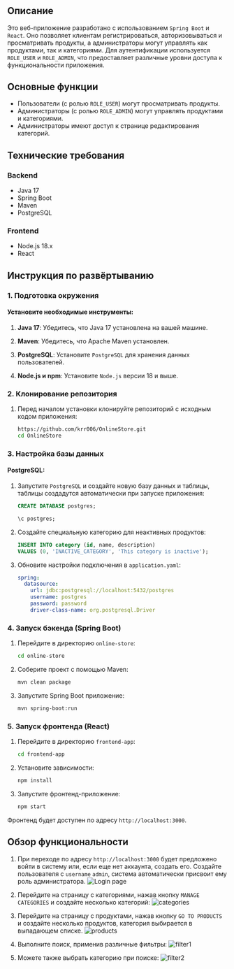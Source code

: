 # 

## Описание

Это веб-приложение разработано с использованием `Spring Boot` и `React`. Оно позволяет клиентам регистрироваться, авторизовываться и просматривать продукты, а администраторы могут управлять как продуктами, так и категориями. Для аутентификации используется `ROLE_USER` и `ROLE_ADMIN`, что предоставляет различные уровни доступа к функциональности приложения.

## Основные функции

- Пользователи (с ролью `ROLE_USER`) могут просматривать продукты.
- Администраторы (с ролью `ROLE_ADMIN`) могут управлять продуктами и категориями.
- Администраторы имеют доступ к странице редактирования категорий.

## Технические требования

### Backend
- Java 17
- Spring Boot
- Maven
- PostgreSQL

### Frontend
- Node.js 18.x
- React

## Инструкция по развёртыванию

### 1. Подготовка окружения

#### Установите необходимые инструменты:

1. **Java 17**: Убедитесь, что Java 17 установлена на вашей машине.

2. **Maven**: Убедитесь, что Apache Maven установлен.

3. **PostgreSQL**: Установите `PostgreSQL` для хранения данных пользователей.

4. **Node.js и npm**: Установите `Node.js` версии 18 и выше.

### 2. Клонирование репозитория


1. Перед началом установки клонируйте репозиторий с исходным кодом приложения:

    ``` bash
    https://github.com/krr006/OnlineStore.git
    cd OnlineStore

### 3. Настройка базы данных

#### PostgreSQL:

1. Запустите `PostgreSQL` и создайте новую базу данных и таблицы, таблицы создадутся автоматически при запуске приложения:

    ```sql
    CREATE DATABASE postgres;

    \c postgres;

2. Создайте специальную категорию для неактивных продуктов:
    ```sql
    INSERT INTO category (id, name, description)
    VALUES (0, 'INACTIVE_CATEGORY', 'This category is inactive');

3. Обновите настройки подключения в `application.yaml`:
    ```yaml
    spring:
      datasource:
        url: jdbc:postgresql://localhost:5432/postgres
        username: postgres
        password: password
        driver-class-name: org.postgresql.Driver

### 4. Запуск бэкенда (Spring Boot)

1. Перейдите в директорию `online-store`:
    ```bash
   cd online-store

2. Соберите проект с помощью Maven:
    ```bash
    mvn clean package

3. Запустите Spring Boot приложение:
    ```bash
    mvn spring-boot:run

### 5. Запуск фронтенда (React)

1. Перейдите в директорию `frontend-app`:
   ```bash
   cd frontend-app

2. Установите зависимости:
    ```bash
    npm install

3. Запустите фронтенд-приложение:
    ```bash
    npm start

Фронтенд будет доступен по адресу `http://localhost:3000`.

## Обзор функциональности

1. При переходе по адресу `http://localhost:3000` будет предложено войти в систему или, если еще нет аккаунта, создать его.
Создайте пользователя с `username` `admin`, система автоматически присвоит ему роль администратора.
![Login page](online-store/src/main/resources/static/images/SignUp_page.png)

2. Перейдите на страницу с категориями, нажав кнопку `MANAGE CATEGORIES` и создайте несколько категорий:
![categories](online-store/src/main/resources/static/images/categories.png)

3. Перейдите на страницу с продуктами, нажав кнопку `GO TO PRODUCTS` и создайте несколько продуктов, категория выбирается в выпадающем списке.
![products](online-store/src/main/resources/static/images/products.png)

4. Выполните поиск, применив различные фильтры:
![filter1](online-store/src/main/resources/static/images/filter1.png)

5. Можете также выбрать категорию при поиске:
![filter2](online-store/src/main/resources/static/images/filter2.png)